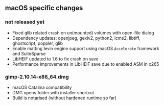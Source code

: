 ## macOS specific changes

### not released yet

- Fixed glib related crash on un(mounted) volumes with open-file dialog
- Dependency updates: openjpeg, gexiv2, python2, lcms2, libtiff, ghostscript, poppler, glib
- Enable matting levin engine support using macOS `Accelerate` framework and SuiteSparse
- LibHEIF updated to 1.6 to fix crash on save
- Performance improvements in LibHEIF save due to enabled ASM in x265

### gimp-2.10.14-x86_64.dmg

- macOS Catalina compatibility
- DMG opens folder with installer shortcut
- Build is notarised (without hardened runtime so far)

